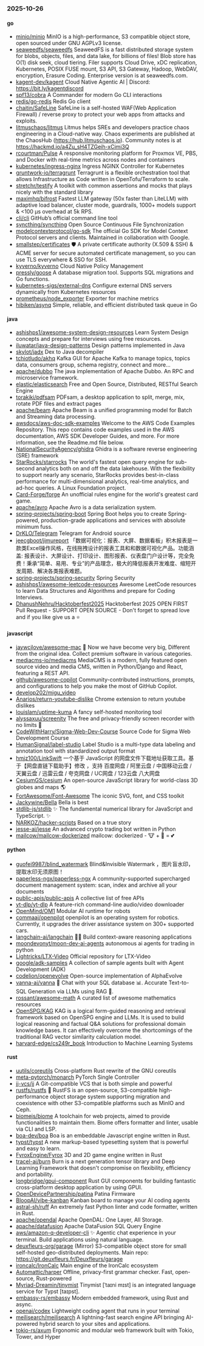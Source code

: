 ### 2025-10-26

#### go
* [minio/minio](https://github.com/minio/minio) MinIO is a high-performance, S3 compatible object store, open sourced under GNU AGPLv3 license.
* [seaweedfs/seaweedfs](https://github.com/seaweedfs/seaweedfs) SeaweedFS is a fast distributed storage system for blobs, objects, files, and data lake, for billions of files! Blob store has O(1) disk seek, cloud tiering. Filer supports Cloud Drive, xDC replication, Kubernetes, POSIX FUSE mount, S3 API, S3 Gateway, Hadoop, WebDAV, encryption, Erasure Coding. Enterprise version is at seaweedfs.com.
* [kagent-dev/kagent](https://github.com/kagent-dev/kagent) Cloud Native Agentic AI | Discord: https://bit.ly/kagentdiscord
* [spf13/cobra](https://github.com/spf13/cobra) A Commander for modern Go CLI interactions
* [redis/go-redis](https://github.com/redis/go-redis) Redis Go client
* [chaitin/SafeLine](https://github.com/chaitin/SafeLine) SafeLine is a self-hosted WAF(Web Application Firewall) / reverse proxy to protect your web apps from attacks and exploits.
* [litmuschaos/litmus](https://github.com/litmuschaos/litmus) Litmus helps SREs and developers practice chaos engineering in a Cloud-native way. Chaos experiments are published at the ChaosHub (https://hub.litmuschaos.io). Community notes is at https://hackmd.io/a4Zu_sH4TZGeih-xCimi3Q
* [rcourtman/Pulse](https://github.com/rcourtman/Pulse) A responsive monitoring platform for Proxmox VE, PBS, and Docker with real-time metrics across nodes and containers
* [kubernetes/ingress-nginx](https://github.com/kubernetes/ingress-nginx) Ingress NGINX Controller for Kubernetes
* [gruntwork-io/terragrunt](https://github.com/gruntwork-io/terragrunt) Terragrunt is a flexible orchestration tool that allows Infrastructure as Code written in OpenTofu/Terraform to scale.
* [stretchr/testify](https://github.com/stretchr/testify) A toolkit with common assertions and mocks that plays nicely with the standard library
* [maximhq/bifrost](https://github.com/maximhq/bifrost) Fastest LLM gateway (50x faster than LiteLLM) with adaptive load balancer, cluster mode, guardrails, 1000+ models support & <100 µs overhead at 5k RPS.
* [cli/cli](https://github.com/cli/cli) GitHub’s official command line tool
* [syncthing/syncthing](https://github.com/syncthing/syncthing) Open Source Continuous File Synchronization
* [modelcontextprotocol/go-sdk](https://github.com/modelcontextprotocol/go-sdk) The official Go SDK for Model Context Protocol servers and clients. Maintained in collaboration with Google.
* [smallstep/certificates](https://github.com/smallstep/certificates) 🛡️ A private certificate authority (X.509 & SSH) & ACME server for secure automated certificate management, so you can use TLS everywhere & SSO for SSH.
* [kyverno/kyverno](https://github.com/kyverno/kyverno) Cloud Native Policy Management
* [pressly/goose](https://github.com/pressly/goose) A database migration tool. Supports SQL migrations and Go functions.
* [kubernetes-sigs/external-dns](https://github.com/kubernetes-sigs/external-dns) Configure external DNS servers dynamically from Kubernetes resources
* [prometheus/node_exporter](https://github.com/prometheus/node_exporter) Exporter for machine metrics
* [hibiken/asynq](https://github.com/hibiken/asynq) Simple, reliable, and efficient distributed task queue in Go

#### java
* [ashishps1/awesome-system-design-resources](https://github.com/ashishps1/awesome-system-design-resources) Learn System Design concepts and prepare for interviews using free resources.
* [iluwatar/java-design-patterns](https://github.com/iluwatar/java-design-patterns) Design patterns implemented in Java
* [skylot/jadx](https://github.com/skylot/jadx) Dex to Java decompiler
* [tchiotludo/akhq](https://github.com/tchiotludo/akhq) Kafka GUI for Apache Kafka to manage topics, topics data, consumers group, schema registry, connect and more...
* [apache/dubbo](https://github.com/apache/dubbo) The java implementation of Apache Dubbo. An RPC and microservice framework.
* [elastic/elasticsearch](https://github.com/elastic/elasticsearch) Free and Open Source, Distributed, RESTful Search Engine
* [torakiki/pdfsam](https://github.com/torakiki/pdfsam) PDFsam, a desktop application to split, merge, mix, rotate PDF files and extract pages
* [apache/beam](https://github.com/apache/beam) Apache Beam is a unified programming model for Batch and Streaming data processing.
* [awsdocs/aws-doc-sdk-examples](https://github.com/awsdocs/aws-doc-sdk-examples) Welcome to the AWS Code Examples Repository. This repo contains code examples used in the AWS documentation, AWS SDK Developer Guides, and more. For more information, see the Readme.md file below.
* [NationalSecurityAgency/ghidra](https://github.com/NationalSecurityAgency/ghidra) Ghidra is a software reverse engineering (SRE) framework
* [StarRocks/starrocks](https://github.com/StarRocks/starrocks) The world's fastest open query engine for sub-second analytics both on and off the data lakehouse. With the flexibility to support nearly any scenario, StarRocks provides best-in-class performance for multi-dimensional analytics, real-time analytics, and ad-hoc queries. A Linux Foundation project.
* [Card-Forge/forge](https://github.com/Card-Forge/forge) An unofficial rules engine for the world's greatest card game.
* [apache/avro](https://github.com/apache/avro) Apache Avro is a data serialization system.
* [spring-projects/spring-boot](https://github.com/spring-projects/spring-boot) Spring Boot helps you to create Spring-powered, production-grade applications and services with absolute minimum fuss.
* [DrKLO/Telegram](https://github.com/DrKLO/Telegram) Telegram for Android source
* [jeecgboot/jimureport](https://github.com/jeecgboot/jimureport) 「数据可视化：报表、大屏、数据看板」积木报表是一款类Excel操作风格，在线拖拽设计的报表工具和和数据可视化产品。功能涵盖: 报表设计、大屏设计、打印设计、图形报表、仪表盘门户设计等，完全免费！秉承“简单、易用、专业”的产品理念，极大的降低报表开发难度、缩短开发周期、解决各类报表难题。
* [spring-projects/spring-security](https://github.com/spring-projects/spring-security) Spring Security
* [ashishps1/awesome-leetcode-resources](https://github.com/ashishps1/awesome-leetcode-resources) Awesome LeetCode resources to learn Data Structures and Algorithms and prepare for Coding Interviews.
* [DhanushNehru/Hacktoberfest2025](https://github.com/DhanushNehru/Hacktoberfest2025) Hacktoberfest 2025 OPEN FIRST Pull Request - SUPPORT OPEN SOURCE - Don't forget to spread love and if you like give us a ⭐️

#### javascript
* [jaywcjlove/awesome-mac](https://github.com/jaywcjlove/awesome-mac)  Now we have become very big, Different from the original idea. Collect premium software in various categories.
* [mediacms-io/mediacms](https://github.com/mediacms-io/mediacms) MediaCMS is a modern, fully featured open source video and media CMS, written in Python/Django and React, featuring a REST API.
* [github/awesome-copilot](https://github.com/github/awesome-copilot) Community-contributed instructions, prompts, and configurations to help you make the most of GitHub Copilot.
* [develop202/migu_video](https://github.com/develop202/migu_video)
* [Anarios/return-youtube-dislike](https://github.com/Anarios/return-youtube-dislike) Chrome extension to return youtube dislikes
* [louislam/uptime-kuma](https://github.com/louislam/uptime-kuma) A fancy self-hosted monitoring tool
* [alyssaxuu/screenity](https://github.com/alyssaxuu/screenity) The free and privacy-friendly screen recorder with no limits 🎥
* [CodeWithHarry/Sigma-Web-Dev-Course](https://github.com/CodeWithHarry/Sigma-Web-Dev-Course) Source Code for Sigma Web Development Course
* [HumanSignal/label-studio](https://github.com/HumanSignal/label-studio) Label Studio is a multi-type data labeling and annotation tool with standardized output format
* [hmjz100/LinkSwift](https://github.com/hmjz100/LinkSwift) 一个基于 JavaScript 的网盘文件下载地址获取工具。基于【网盘直链下载助手】修改 ，支持 百度网盘 / 阿里云盘 / 中国移动云盘 / 天翼云盘 / 迅雷云盘 / 夸克网盘 / UC网盘 / 123云盘 八大网盘
* [CesiumGS/cesium](https://github.com/CesiumGS/cesium) An open-source JavaScript library for world-class 3D globes and maps 🌎
* [FortAwesome/Font-Awesome](https://github.com/FortAwesome/Font-Awesome) The iconic SVG, font, and CSS toolkit
* [Jackywine/Bella](https://github.com/Jackywine/Bella) Bella is best
* [stdlib-js/stdlib](https://github.com/stdlib-js/stdlib) ✨ The fundamental numerical library for JavaScript and TypeScript. ✨
* [NARKOZ/hacker-scripts](https://github.com/NARKOZ/hacker-scripts) Based on a true story
* [jesse-ai/jesse](https://github.com/jesse-ai/jesse) An advanced crypto trading bot written in Python
* [mailcow/mailcow-dockerized](https://github.com/mailcow/mailcow-dockerized) mailcow: dockerized - 🐮 + 🐋 = 💕

#### python
* [guofei9987/blind_watermark](https://github.com/guofei9987/blind_watermark) Blind&Invisible Watermark ，图片盲水印，提取水印无须原图！
* [paperless-ngx/paperless-ngx](https://github.com/paperless-ngx/paperless-ngx) A community-supported supercharged document management system: scan, index and archive all your documents
* [public-apis/public-apis](https://github.com/public-apis/public-apis) A collective list of free APIs
* [yt-dlp/yt-dlp](https://github.com/yt-dlp/yt-dlp) A feature-rich command-line audio/video downloader
* [OpenMind/OM1](https://github.com/OpenMind/OM1) Modular AI runtime for robots
* [commaai/openpilot](https://github.com/commaai/openpilot) openpilot is an operating system for robotics. Currently, it upgrades the driver assistance system on 300+ supported cars.
* [langchain-ai/langchain](https://github.com/langchain-ai/langchain) 🦜🔗 Build context-aware reasoning applications
* [moondevonyt/moon-dev-ai-agents](https://github.com/moondevonyt/moon-dev-ai-agents) autonomous ai agents for trading in python
* [Lightricks/LTX-Video](https://github.com/Lightricks/LTX-Video) Official repository for LTX-Video
* [google/adk-samples](https://github.com/google/adk-samples) A collection of sample agents built with Agent Development (ADK)
* [codelion/openevolve](https://github.com/codelion/openevolve) Open-source implementation of AlphaEvolve
* [vanna-ai/vanna](https://github.com/vanna-ai/vanna) 🤖 Chat with your SQL database 📊. Accurate Text-to-SQL Generation via LLMs using RAG 🔄.
* [rossant/awesome-math](https://github.com/rossant/awesome-math) A curated list of awesome mathematics resources
* [OpenSPG/KAG](https://github.com/OpenSPG/KAG) KAG is a logical form-guided reasoning and retrieval framework based on OpenSPG engine and LLMs. It is used to build logical reasoning and factual Q&A solutions for professional domain knowledge bases. It can effectively overcome the shortcomings of the traditional RAG vector similarity calculation model.
* [harvard-edge/cs249r_book](https://github.com/harvard-edge/cs249r_book) Introduction to Machine Learning Systems

#### rust
* [uutils/coreutils](https://github.com/uutils/coreutils) Cross-platform Rust rewrite of the GNU coreutils
* [meta-pytorch/monarch](https://github.com/meta-pytorch/monarch) PyTorch Single Controller
* [jj-vcs/jj](https://github.com/jj-vcs/jj) A Git-compatible VCS that is both simple and powerful
* [rustfs/rustfs](https://github.com/rustfs/rustfs) 🚀 RustFS is an open-source, S3-compatible high-performance object storage system supporting migration and coexistence with other S3-compatible platforms such as MinIO and Ceph.
* [biomejs/biome](https://github.com/biomejs/biome) A toolchain for web projects, aimed to provide functionalities to maintain them. Biome offers formatter and linter, usable via CLI and LSP.
* [boa-dev/boa](https://github.com/boa-dev/boa) Boa is an embeddable Javascript engine written in Rust.
* [typst/typst](https://github.com/typst/typst) A new markup-based typesetting system that is powerful and easy to learn.
* [FyroxEngine/Fyrox](https://github.com/FyroxEngine/Fyrox) 3D and 2D game engine written in Rust
* [tracel-ai/burn](https://github.com/tracel-ai/burn) Burn is a next generation tensor library and Deep Learning Framework that doesn't compromise on flexibility, efficiency and portability.
* [longbridge/gpui-component](https://github.com/longbridge/gpui-component) Rust GUI components for building fantastic cross-platform desktop application by using GPUI.
* [OpenDevicePartnership/patina](https://github.com/OpenDevicePartnership/patina) Patina Firmware
* [BloopAI/vibe-kanban](https://github.com/BloopAI/vibe-kanban) Kanban board to manage your AI coding agents
* [astral-sh/ruff](https://github.com/astral-sh/ruff) An extremely fast Python linter and code formatter, written in Rust.
* [apache/opendal](https://github.com/apache/opendal) Apache OpenDAL: One Layer, All Storage.
* [apache/datafusion](https://github.com/apache/datafusion) Apache DataFusion SQL Query Engine
* [aws/amazon-q-developer-cli](https://github.com/aws/amazon-q-developer-cli) ✨ Agentic chat experience in your terminal. Build applications using natural language.
* [deuxfleurs-org/garage](https://github.com/deuxfleurs-org/garage) (Mirror) S3-compatible object store for small self-hosted geo-distributed deployments. Main repo: https://git.deuxfleurs.fr/Deuxfleurs/garage
* [ironcalc/IronCalc](https://github.com/ironcalc/IronCalc) Main engine of the IronCalc ecosystem
* [Automattic/harper](https://github.com/Automattic/harper) Offline, privacy-first grammar checker. Fast, open-source, Rust-powered
* [Myriad-Dreamin/tinymist](https://github.com/Myriad-Dreamin/tinymist) Tinymist [ˈtaɪni mɪst] is an integrated language service for Typst [taɪpst].
* [embassy-rs/embassy](https://github.com/embassy-rs/embassy) Modern embedded framework, using Rust and async.
* [openai/codex](https://github.com/openai/codex) Lightweight coding agent that runs in your terminal
* [meilisearch/meilisearch](https://github.com/meilisearch/meilisearch) A lightning-fast search engine API bringing AI-powered hybrid search to your sites and applications.
* [tokio-rs/axum](https://github.com/tokio-rs/axum) Ergonomic and modular web framework built with Tokio, Tower, and Hyper
